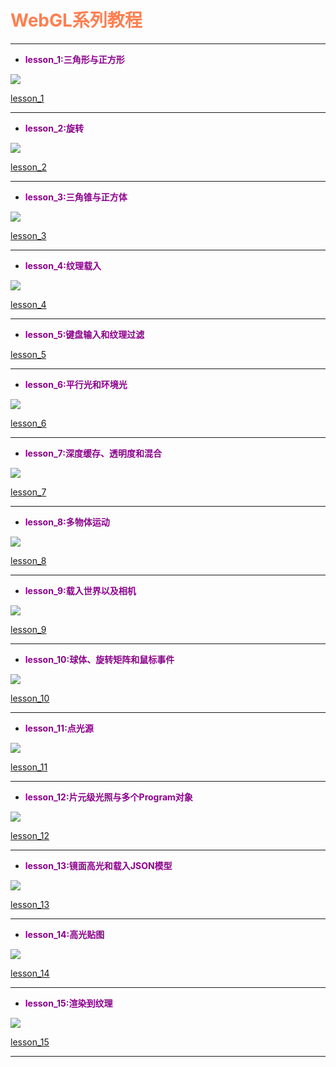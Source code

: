 # <font color=#FF7F50>**WebGL系列教程**</font>

---

* <font color=#8B008B>**lesson_1:三角形与正方形**</font>

![](https://raw.githubusercontent.com/pepsigit/Pictures/master/WebGL/1.png)

[lesson_1](http://oliner.cn/2016/06/01/WebGL-%E7%86%9F%E6%82%89%E7%9A%84%E4%B8%89%E8%A7%92%E5%BD%A2%E5%92%8C%E6%AD%A3%E6%96%B9%E5%BD%A2/)

---

* <font color=#8B008B>**lesson_2:旋转**</font>

![](https://raw.githubusercontent.com/pepsigit/Pictures/master/WebGL/2.gif)

[lesson_2](http://oliner.cn/2016/06/01/%E6%97%8B%E8%BD%AC/)

---

* <font color=#8B008B>**lesson_3:三角锥与正方体**</font>

![](https://raw.githubusercontent.com/pepsigit/Pictures/master/WebGL/3.gif)

[lesson_3](http://oliner.cn/2016/06/02/WebGL-%E4%B8%89%E8%A7%92%E9%94%A5%E5%92%8C%E6%AD%A3%E6%96%B9%E4%BD%93/)

---

* <font color=#8B008B>**lesson_4:纹理载入**</font>

![](https://raw.githubusercontent.com/pepsigit/Pictures/master/WebGL/4.gif)

[lesson_4](http://oliner.cn/2016/06/06/WebGL-%E7%BA%B9%E7%90%86%E8%BD%BD%E5%85%A5/)

---

* <font color=#8B008B>**lesson_5:键盘输入和纹理过滤**</font>

[lesson_5](http://oliner.cn/2016/06/06/WebGL-%E9%94%AE%E7%9B%98%E8%BE%93%E5%85%A5%E5%92%8C%E7%BA%B9%E7%90%86%E8%BF%87%E6%BB%A4/)

---

* <font color=#8B008B>**lesson_6:平行光和环境光**</font>

![](https://raw.githubusercontent.com/pepsigit/Pictures/master/WebGL/5.png)

[lesson_6](http://oliner.cn/2016/06/07/WebGL-%E5%B9%B3%E8%A1%8C%E5%85%89%E5%92%8C%E7%8E%AF%E5%A2%83%E5%85%89/)

---

* <font color=#8B008B>**lesson_7:深度缓存、透明度和混合**</font>

![](https://raw.githubusercontent.com/pepsigit/Pictures/master/WebGL/6.gif)

[lesson_7](http://oliner.cn/2016/06/12/WebGL-%E6%B7%B1%E5%BA%A6%E7%BC%93%E5%AD%98%E3%80%81%E9%80%8F%E6%98%8E%E5%BA%A6%E5%92%8C%E6%B7%B7%E5%90%88/)

---

* <font color=#8B008B>**lesson_8:多物体运动**</font>

![](https://raw.githubusercontent.com/pepsigit/Pictures/master/WebGL/7.gif)

[lesson_8](http://oliner.cn/2016/06/12/WebGL-%E5%A4%9A%E7%89%A9%E4%BD%93%E8%BF%90%E5%8A%A8/)

---

* <font color=#8B008B>**lesson_9:载入世界以及相机**</font>

![](https://raw.githubusercontent.com/pepsigit/Pictures/master/WebGL/9.gif)

[lesson_9](http://oliner.cn/2016/06/16/WebGL-%E8%BD%BD%E5%85%A5%E4%B8%96%E7%95%8C%E4%BB%A5%E5%8F%8A%E7%9B%B8%E6%9C%BA/)

---

* <font color=#8B008B>**lesson_10:球体、旋转矩阵和鼠标事件**</font>

![](https://raw.githubusercontent.com/pepsigit/Pictures/master/WebGL/10.gif)

[lesson_10](http://oliner.cn/2016/06/18/WebGL-%E7%90%83%E4%BD%93%E3%80%81%E6%97%8B%E8%BD%AC%E7%9F%A9%E9%98%B5%E5%92%8C%E9%BC%A0%E6%A0%87%E4%BA%8B%E4%BB%B6/)

---

* <font color=#8B008B>**lesson_11:点光源**</font>

![](https://raw.githubusercontent.com/pepsigit/Pictures/master/WebGL/11.gif)

[lesson_11](http://oliner.cn/2016/06/19/WebGL-%E7%82%B9%E5%85%89%E6%BA%90/)

---

* <font color=#8B008B>**lesson_12:片元级光照与多个Program对象**</font>

![](https://raw.githubusercontent.com/pepsigit/Pictures/master/WebGL/12.gif)

[lesson_12](http://oliner.cn/2016/06/22/WebGL-%E7%89%87%E5%85%83%E7%BA%A7%E5%85%89%E7%85%A7%E4%B8%8E%E5%A4%9A%E4%B8%AAProgram%E5%AF%B9%E8%B1%A1/)

---

* <font color=#8B008B>**lesson_13:镜面高光和载入JSON模型**</font>

![](https://raw.githubusercontent.com/pepsigit/Pictures/master/WebGL/13.gif)

[lesson_13](http://oliner.cn/2016/06/22/WebGL-%E9%95%9C%E9%9D%A2%E9%AB%98%E5%85%89%E5%92%8C%E8%BD%BD%E5%85%A5JSON%E6%A8%A1%E5%9E%8B/)


---

* <font color=#8B008B>**lesson_14:高光贴图**</font>

![](https://raw.githubusercontent.com/pepsigit/Pictures/master/WebGL/17.gif)

[lesson_14](http://oliner.cn/2016/06/22/WebGL-%E9%AB%98%E5%85%89%E8%B4%B4%E5%9B%BE/)


---

* <font color=#8B008B>**lesson_15:渲染到纹理**</font>

![](https://raw.githubusercontent.com/pepsigit/Pictures/master/WebGL/14.gif)

[lesson_15](http://oliner.cn/2016/06/23/WebGL-%E6%B8%B2%E6%9F%93%E5%88%B0%E7%BA%B9%E7%90%86/)

---